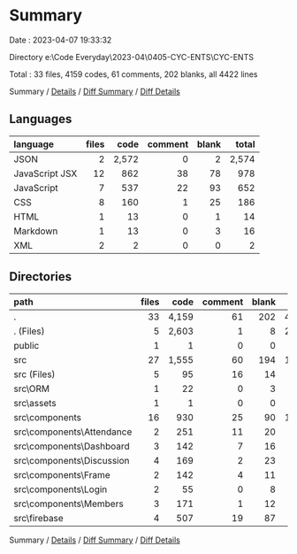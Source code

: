 # Summary

Date : 2023-04-07 19:33:32

Directory e:\\Code Everyday\\2023-04\\0405-CYC-ENTS\\CYC-ENTS

Total : 33 files,  4159 codes, 61 comments, 202 blanks, all 4422 lines

Summary / [Details](details.md) / [Diff Summary](diff.md) / [Diff Details](diff-details.md)

## Languages
| language | files | code | comment | blank | total |
| :--- | ---: | ---: | ---: | ---: | ---: |
| JSON | 2 | 2,572 | 0 | 2 | 2,574 |
| JavaScript JSX | 12 | 862 | 38 | 78 | 978 |
| JavaScript | 7 | 537 | 22 | 93 | 652 |
| CSS | 8 | 160 | 1 | 25 | 186 |
| HTML | 1 | 13 | 0 | 1 | 14 |
| Markdown | 1 | 13 | 0 | 3 | 16 |
| XML | 2 | 2 | 0 | 0 | 2 |

## Directories
| path | files | code | comment | blank | total |
| :--- | ---: | ---: | ---: | ---: | ---: |
| . | 33 | 4,159 | 61 | 202 | 4,422 |
| . (Files) | 5 | 2,603 | 1 | 8 | 2,612 |
| public | 1 | 1 | 0 | 0 | 1 |
| src | 27 | 1,555 | 60 | 194 | 1,809 |
| src (Files) | 5 | 95 | 16 | 14 | 125 |
| src\\ORM | 1 | 22 | 0 | 3 | 25 |
| src\\assets | 1 | 1 | 0 | 0 | 1 |
| src\\components | 16 | 930 | 25 | 90 | 1,045 |
| src\\components\\Attendance | 2 | 251 | 11 | 20 | 282 |
| src\\components\\Dashboard | 3 | 142 | 7 | 16 | 165 |
| src\\components\\Discussion | 4 | 169 | 2 | 23 | 194 |
| src\\components\\Frame | 2 | 142 | 4 | 11 | 157 |
| src\\components\\Login | 2 | 55 | 0 | 8 | 63 |
| src\\components\\Members | 3 | 171 | 1 | 12 | 184 |
| src\\firebase | 4 | 507 | 19 | 87 | 613 |

Summary / [Details](details.md) / [Diff Summary](diff.md) / [Diff Details](diff-details.md)